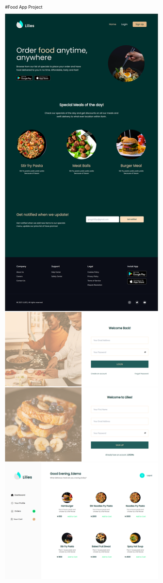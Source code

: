 <!-- @format -->

#Food App Project

<img src="./src/assets/FoodAppLanding.png" alt="food_app_landing">

<img src="./src/assets/FoodAppLogin.png" alt="food_app_login">

<img src="./src/assets/FoodAppSignUp.png" alt="food_app_login">

<img src="./src/assets/FoodAppDashboard.png" alt="food_app_dashboard">
